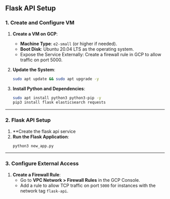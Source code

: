 ## **Flask API Setup**

### **1. Create and Configure VM**
1. **Create a VM on GCP**:
   - **Machine Type**: `e2-small` (or higher if needed).
   - **Boot Disk**: Ubuntu 20.04 LTS as the operating system.
   - Expose the Service Externally: Create a firewall rule in GCP to allow traffic on port 5000.


3. **Update the System**:
   ```bash
   sudo apt update && sudo apt upgrade -y
   ```

4. **Install Python and Dependencies**:
   ```bash
   sudo apt install python3 python3-pip -y
   pip3 install flask elasticsearch requests
   ```

---

### **2. Flask API Setup**
1. **Create the flask api service
2. **Run the Flask Application**:
   ```bash
   python3 new_app.py
   ```

---

### **3. Configure External Access**
1. **Create a Firewall Rule**:
   - Go to **VPC Network > Firewall Rules** in the GCP Console.
   - Add a rule to allow TCP traffic on port `5000` for instances with the network tag `flask-api`.
